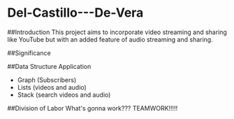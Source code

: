 # Del-Castillo---De-Vera

##Introduction
This project aims to incorporate video streaming and sharing like YouTube but with an added feature of audio streaming and sharing. 




##Significance





##Data Structure Application
- Graph (Subscribers)
- Lists (videos and audio)
- Stack (search videos and audio)


##Division of Labor
What's gonna work??? TEAMWORK!!!!!
